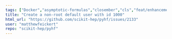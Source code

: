 ```yaml
---
tags: ["Docker","asymptotic-formulas","closember","cls","feat/enhancement","frequentist-statistics","hep","hep-ex","high-energy-physics","histfactory","jax","needs-triage","numpy","python","pytorch","scientific-computations","scikit-hep","scipy","statistical-inference","statistics","tensorflow"]
title: "Create a non-root default user with id 1000"
html_url: "https://github.com/scikit-hep/pyhf/issues/2133"
user: "matthewfeickert"
repo: "scikit-hep/pyhf"
---
```


